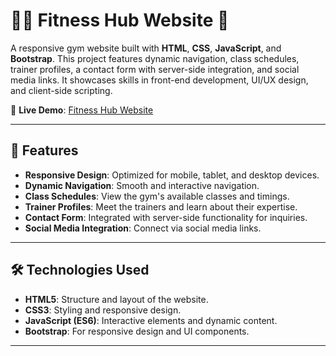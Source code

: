 # 🏋️‍♂️ **Fitness Hub Website** 💪

A responsive gym website built with **HTML**, **CSS**, **JavaScript**, and **Bootstrap**. This project features dynamic navigation, class schedules, trainer profiles, a contact form with server-side integration, and social media links. It showcases skills in front-end development, UI/UX design, and client-side scripting.

🔗 **Live Demo**: [Fitness Hub Website](https://adarsh8086.github.io/gym/)

---

## 🚀 **Features**

- **Responsive Design**: Optimized for mobile, tablet, and desktop devices.
- **Dynamic Navigation**: Smooth and interactive navigation.
- **Class Schedules**: View the gym's available classes and timings.
- **Trainer Profiles**: Meet the trainers and learn about their expertise.
- **Contact Form**: Integrated with server-side functionality for inquiries.
- **Social Media Integration**: Connect via social media links.

---

## 🛠️ **Technologies Used**

- **HTML5**: Structure and layout of the website.
- **CSS3**: Styling and responsive design.
- **JavaScript (ES6)**: Interactive elements and dynamic content.
- **Bootstrap**: For responsive design and UI components.

---
